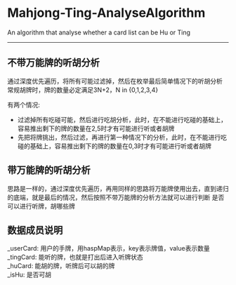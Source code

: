 # Mahjong-Ting-AnalyseAlgorithm
An algorithm that analyse whether a card list can be Hu or Ting

***
## 不带万能牌的听胡分析
通过深度优先遍历，将所有可能过滤掉，然后在枚举最后简单情况下的听胡分析  
常规胡牌时，牌的数量必定满足3N+2，N in {0,1,2,3,4}  

有两个情况:  
* 过滤掉所有吃碰可能，然后进行吃胡分析，此时，在不能进行吃碰的基础上，容易推出剩下的牌的数量在2,5时才有可能进行听或者胡牌  
* 先把将牌挑出，然后过滤，再进行第一种情况下的分析，此时，在不能进行吃碰的基础上，容易推出剩下的牌的数量在0,3时才有可能进行听或者胡牌  



## 带万能牌的听胡分析
思路是一样的，通过深度优先遍历，再用同样的思路将万能牌使用出去，直到递归的底端，就是最后的情况，然后按照不带万能牌的分析方法就可以进行判断
是否可以进行听牌，胡哪些牌




## 数据成员说明
_userCard: 用户的手牌，用haspMap表示，key表示牌值，value表示数量  
_tingCard: 能听的牌，也就是打出后进入听牌状态  
_huCard: 能胡的牌，听牌后可以胡的牌  
_isHu: 是否可胡  
